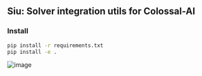 ## Siu: Solver integration utils for Colossal-AI

### Install
```bash
pip install -r requirements.txt
pip install -e .
```
![image](https://user-images.githubusercontent.com/78588128/211300536-bf78bda4-1ec3-4b96-8f00-e067e5c6f343.png)
